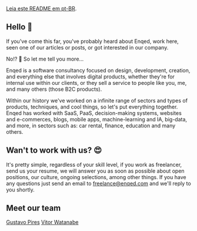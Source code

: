 [Leia este README em pt-BR](https://github.com/enqed/.github/blob/main/profile/pt-br.md).

## Hello 👋

If you've come this far, you've probably heard about Enqed, work here, seen one of our articles or posts, or got interested in our company.

No!? 👀 So let me tell you more...

Enqed is a software consultancy focused on design, development, creation, and everything else that involves digital products, whether they're for internal use within our clients, or they sell a service to people like you, me, and many others (those B2C products).

Within our history we've worked on a infinite range of sectors and types of products, techniques, and cool things, so let's put everything together. Enqed has worked with SaaS, PaaS, decision-making systems, websites and e-commerces, blogs, mobile apps, machine-learning and IA, big-data, and more, in sectors such as: car rental, finance, education and many others.

## Wan't to work with us? 😍

It's pretty simple, regardless of your skill level, if you work as freelancer, send us your resume, we will answer you as soon as possible about open positions, our culture, ongoing selections, among other things. If you have any questions just send an email to freelance@enqed.com and we'll reply to you shortly.

## Meet our team

[Gustavo Pires](https://www.linkedin.com/in/gustavo-gon-pires/)
[Vitor Watanabe](https://www.linkedin.com/in/vitorwatanabe/)

